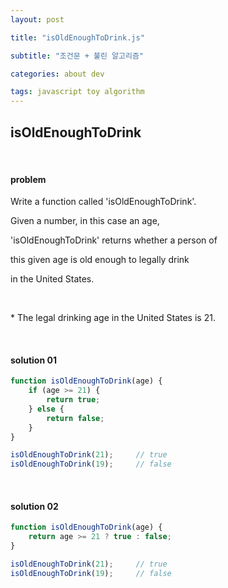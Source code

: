 ```yaml
---
layout: post

title: "isOldEnoughToDrink.js"

subtitle: "조건문 + 불린 알고리즘"

categories: about dev

tags: javascript toy algorithm
---
```


## isOldEnoughToDrink

<br>

#### problem

Write a function called 'isOldEnoughToDrink'.

Given a number, in this case an age,

'isOldEnoughToDrink' returns whether a person of

this given age is old enough to legally drink

in the United States.

<br>

\* The legal drinking age in the United States is 21.

<br>

#### solution 01

```javascript
function isOldEnoughToDrink(age) {
    if (age >= 21) {
        return true;
    } else {
        return false;
    }
}

isOldEnoughToDrink(21); 	// true
isOldEnoughToDrink(19); 	// false
```

<br>

#### solution 02

```javascript
function isOldEnoughToDrink(age) {
    return age >= 21 ? true : false;
}

isOldEnoughToDrink(21); 	// true
isOldEnoughToDrink(19); 	// false
```

<br>

